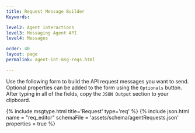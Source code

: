 ```yaml
---
title: Request Message Builder
Keywords:

level2: Agent Interactions
level3: Messaging Agent API
level4: Messages

order: 40
layout: page
permalink: agent-int-msg-reqs.html

---
```


Use the following form to build the API request messages you want to send.
Optional properties can be added to the form using the ``Optionals`` button. After typing in all of the fields, copy the ``JSON Output`` section to your clipboard.

{% include msgtype.html title='Request' type='req' %}
{% include json.html name = "req_editor" 
	schemaFile = 'assets/schema/agentRequests.json' 	
	properties = true %}